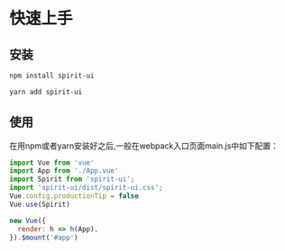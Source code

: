 # 快速上手
## 安装
```bash
npm install spirit-ui

yarn add spirit-ui
```

## 使用
在用npm或者yarn安装好之后,一般在webpack入口页面main.js中如下配置：
```js
import Vue from 'vue'
import App from './App.vue'
import Spirit from 'spirit-ui';
import 'spirit-ui/dist/spirit-ui.css';
Vue.config.productionTip = false
Vue.use(Spirit)

new Vue({
  render: h => h(App),
}).$mount('#app')
```
